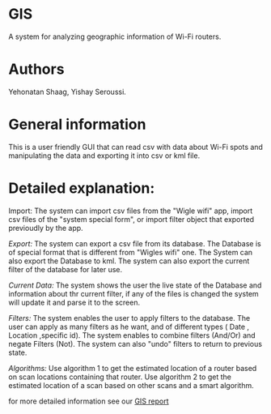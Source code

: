 # GIS
A system for analyzing geographic information of Wi-Fi routers.

# Authors
Yehonatan Shaag, Yishay Seroussi.

# General information
This is a user friendly GUI that can read csv with data about Wi-Fi spots and manipulating the data and exporting it into csv or kml file.

# Detailed explanation:
Import: The system can import csv files from the "Wigle wifi" app, import csv files of the "system special form", or import filter object that exported previoudly by the app.

*Export:*
The system can export a csv file from its database. The Database is of special format that is different from "Wigles wifi" one. The System can also export the Database to kml. The system can also export the current filter of the database for later use.

*Current Data:*
The system shows the user the live state of the Database and information about thr current filter, if any of the files is changed the system will update it and parse it to the screen.

*Filters:* The system enables the user to apply filters to the database. The user can apply as many filters as he want, and of different types ( Date , Location ,specific id). The system enables to combine filters (And/Or) and negate Filters (Not). The system can also "undo" filters to return to previous state.

*Algorithms:* Use algorithm 1 to get the estimated location of a router based on scan locations containing that router. Use algorithm 2 to get the estimated location of a scan based on other scans and a smart algorithm.

for more detailed information see our [GIS report](report%20GIS.docx)
